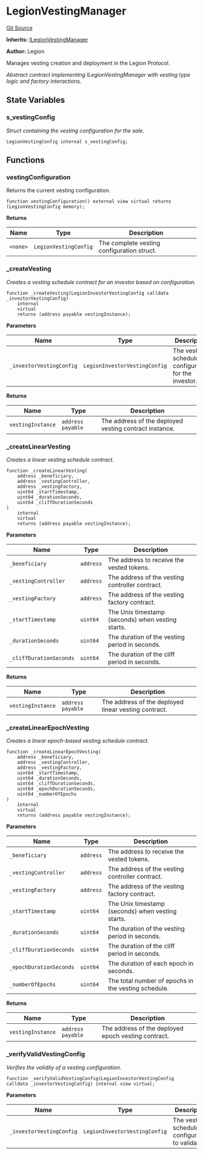 # LegionVestingManager
[Git Source](https://github.com/Legion-Team/legion-protocol-contracts/blob/ee293af08cf63f9bfeacc7adda6146d75c306212/src/vesting/LegionVestingManager.sol)

**Inherits:**
[ILegionVestingManager](/src/interfaces/vesting/ILegionVestingManager.sol/interface.ILegionVestingManager.md)

**Author:**
Legion

Manages vesting creation and deployment in the Legion Protocol.

*Abstract contract implementing ILegionVestingManager with vesting type logic and factory interactions.*


## State Variables
### s_vestingConfig
*Struct containing the vesting configuration for the sale.*


```solidity
LegionVestingConfig internal s_vestingConfig;
```


## Functions
### vestingConfiguration

Returns the current vesting configuration.


```solidity
function vestingConfiguration() external view virtual returns (LegionVestingConfig memory);
```
**Returns**

|Name|Type|Description|
|----|----|-----------|
|`<none>`|`LegionVestingConfig`|The complete vesting configuration struct.|


### _createVesting

*Creates a vesting schedule contract for an investor based on configuration.*


```solidity
function _createVesting(LegionInvestorVestingConfig calldata _investorVestingConfig)
    internal
    virtual
    returns (address payable vestingInstance);
```
**Parameters**

|Name|Type|Description|
|----|----|-----------|
|`_investorVestingConfig`|`LegionInvestorVestingConfig`|The vesting schedule configuration for the investor.|

**Returns**

|Name|Type|Description|
|----|----|-----------|
|`vestingInstance`|`address payable`|The address of the deployed vesting contract instance.|


### _createLinearVesting

*Creates a linear vesting schedule contract.*


```solidity
function _createLinearVesting(
    address _beneficiary,
    address _vestingController,
    address _vestingFactory,
    uint64 _startTimestamp,
    uint64 _durationSeconds,
    uint64 _cliffDurationSeconds
)
    internal
    virtual
    returns (address payable vestingInstance);
```
**Parameters**

|Name|Type|Description|
|----|----|-----------|
|`_beneficiary`|`address`|The address to receive the vested tokens.|
|`_vestingController`|`address`|The address of the vesting controller contract.|
|`_vestingFactory`|`address`|The address of the vesting factory contract.|
|`_startTimestamp`|`uint64`|The Unix timestamp (seconds) when vesting starts.|
|`_durationSeconds`|`uint64`|The duration of the vesting period in seconds.|
|`_cliffDurationSeconds`|`uint64`|The duration of the cliff period in seconds.|

**Returns**

|Name|Type|Description|
|----|----|-----------|
|`vestingInstance`|`address payable`|The address of the deployed linear vesting contract.|


### _createLinearEpochVesting

*Creates a linear epoch-based vesting schedule contract.*


```solidity
function _createLinearEpochVesting(
    address _beneficiary,
    address _vestingController,
    address _vestingFactory,
    uint64 _startTimestamp,
    uint64 _durationSeconds,
    uint64 _cliffDurationSeconds,
    uint64 _epochDurationSeconds,
    uint64 _numberOfEpochs
)
    internal
    virtual
    returns (address payable vestingInstance);
```
**Parameters**

|Name|Type|Description|
|----|----|-----------|
|`_beneficiary`|`address`|The address to receive the vested tokens.|
|`_vestingController`|`address`|The address of the vesting controller contract.|
|`_vestingFactory`|`address`|The address of the vesting factory contract.|
|`_startTimestamp`|`uint64`|The Unix timestamp (seconds) when vesting starts.|
|`_durationSeconds`|`uint64`|The duration of the vesting period in seconds.|
|`_cliffDurationSeconds`|`uint64`|The duration of the cliff period in seconds.|
|`_epochDurationSeconds`|`uint64`|The duration of each epoch in seconds.|
|`_numberOfEpochs`|`uint64`|The total number of epochs in the vesting schedule.|

**Returns**

|Name|Type|Description|
|----|----|-----------|
|`vestingInstance`|`address payable`|The address of the deployed epoch vesting contract.|


### _verifyValidVestingConfig

*Verifies the validity of a vesting configuration.*


```solidity
function _verifyValidVestingConfig(LegionInvestorVestingConfig calldata _investorVestingConfig) internal view virtual;
```
**Parameters**

|Name|Type|Description|
|----|----|-----------|
|`_investorVestingConfig`|`LegionInvestorVestingConfig`|The vesting schedule configuration to validate.|


